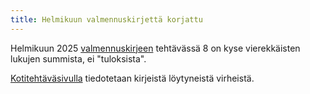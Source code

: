 ```yaml
---
title: Helmikuun valmennuskirjettä korjattu
---
```


Helmikuun 2025 [valmennuskirjeen](https://drive.google.com/file/d/1Ba1MJuIXXhi04T8ua4caqfjDEai8-0PS/view)
tehtävässä 8 on kyse vierekkäisten lukujen summista, ei "tuloksista".

[Kotitehtäväsivulla](/valmennus/) tiedotetaan kirjeistä löytyneistä virheistä.
